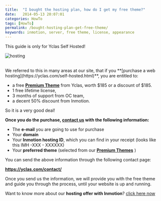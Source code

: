 ```yaml
---
title:  "I bought the hosting plan, how do I get my free theme?"
date:   2014-05-13 20:07:01
categories: HowTo
tags: [HowTo]
permalink: /bought-hosting-plan-get-free-theme/
keywords: inmotion, server, free theme, license, appearance
---
```

<div class="alert alert-warning">
<strong><i class="glyphicon glyphicon-warning-sign"></i> </strong> This guide is only for Yclas Self Hosted!
</div>

![hosting](http://open-classifieds.com/wp-content/uploads/2014/05/hosting-1024x524.png)

<br>
We referred to this in many areas at our site, that if you **[purchase a web hosting](https://yclas.com/self-hosted.html)**, you are entitled to:

* a free **[Premium Theme](https://selfhosted.yclas.com/)** from Yclas, worth $185 or a discount of $185.
* 1 free lifetime license,
* 3 months of support from OC team,
* a decent 50% discount from Inmotion.

So it is a very good deal! 

**Once you do the purchase, [contact us](https://yclas.com/contact/) with the following information:**

- The **e-mail** you are going to use for purchase 
- Your **domain** 
- Your **Inmotion hosting ID**, which you can find in your receipt (looks like this IMH -XXX - XXXXXX) 
- Your **preferred theme** (selected from our **[Premium Themes](https://selfhosted.yclas.com/themes)** ) 

You can send the above information through the following contact page: 

**<https://yclas.com/contact/>**

Once you send us the information, we will provide you with the free theme and guide you through the process, until your website is up and running. 

Want to know more about our **hosting offer with Inmotion**? [click here now](http://open-classifieds.com/hosting/)

